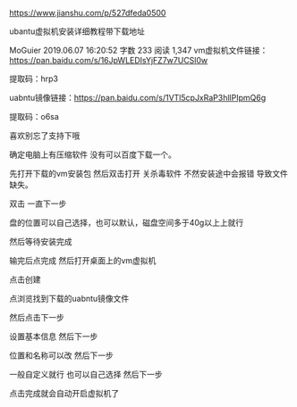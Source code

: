 

https://www.jianshu.com/p/527dfeda0500


ubantu虚拟机安装详细教程带下载地址

MoGuier
2019.06.07 16:20:52
字数 233
阅读 1,347
vm虚拟机文件链接：https://pan.baidu.com/s/16JpWLEDIsYjFZ7w7UCSl0w

提取码：hrp3

uabntu镜像链接：https://pan.baidu.com/s/1VTl5cpJxRaP3hllPIpmQ6g

提取码：o6sa

喜欢别忘了支持下哦

确定电脑上有压缩软件 没有可以百度下载一个。

先打开下载的vm安装包 然后双击打开   关杀毒软件 不然安装途中会报错 导致文件缺失。



双击
一直下一步







盘的位置可以自己选择，也可以默认，磁盘空间多于40g以上上就行 









然后等待安装完成





输完后点完成
然后打开桌面上的vm虚拟机




点击创建





点浏览找到下载的uabntu镜像文件


然后点击下一步


设置基本信息 然后下一步


位置和名称可以改 然后下一步


一般自定义就行 也可以自己选择  然后下一步


点击完成就会自动开启虚拟机了

